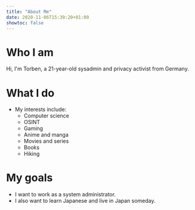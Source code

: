 ```yaml
---
title: "About Me"
date: 2020-11-06T15:39:20+01:00
showtoc: false
---
```

# Who I am

Hi, I'm Torben, a 21-year-old sysadmin and privacy activist from Germany.

# What I do

* My interests include:
    * Computer science
    * OSINT
    * Gaming
    * Anime and manga
    * Movies and series
    * Books
    * Hiking

# My goals

* I want to work as a system administrator.
* I also want to learn Japanese and live in Japan someday.
